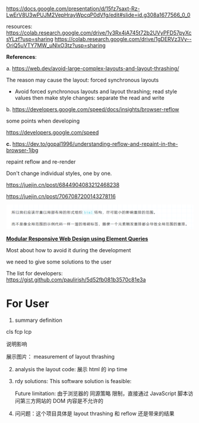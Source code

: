 https://docs.google.com/presentation/d/15fz7saxt-Rz-LwErV8U3wPUJM2VepHrayWpcqP0dVfg/edit#slide=id.g308a1677566_0_0


resources:
https://colab.research.google.com/drive/1y3Rx4jA745t72b2UVyPFD57pyXcsYLzf?usp=sharing
https://colab.research.google.com/drive/1gDERVz3Vy--OriQ5uVTY7MW_uNlxO3tz?usp=sharing

**References**:

a. https://web.dev/avoid-large-complex-layouts-and-layout-thrashing/





The reason may cause the layout: forced synchronous layouts

- Avoid forced synchronous layouts and layout thrashing; read style values then make style changes: separate the read and write







b. https://developers.google.com/speed/docs/insights/browser-reflow



some points when developing

https://developers.google.com/speed



**c.** https://dev.to/gopal1996/understanding-reflow-and-repaint-in-the-browser-1jbg

repaint reflow and re-render

Don't change individual styles, one by one.





https://juejin.cn/post/6844904083212468238





https://juejin.cn/post/7067087200143278116

![image-20241112154110810](readme.assets/image-20241112154110810.png)





[**Modular Responsive Web Design using Element Queries**](./references/1511.01223v1.pdf)

Most about how to avoid it during the development 



we need to give some solutions to the user





The list for developers: https://gist.github.com/paulirish/5d52fb081b3570c81e3a

# For User




1. summary
definition

  cls
  fcp
  lcp
  
  说明影响 

展示图片： measurement of layout thrashing

2. analysis the layout code: 
    展示 html 的 inp time
3. rdy solutions: 
    This software solution is feasible: 

    Future limitation: 由于浏览器的 同源策略 限制，直接通过 JavaScript 脚本访问第三方网站的 DOM 内容是不允许的


4. 问问题：这个项目具体是 layout thrashing 和 reflow 还是带来的结果 